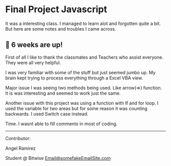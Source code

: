 #  Final Project Javascript

It was a interesting class. I managed to learn alot and forgotten quite a bit. But here are some notes and troubles I came across.
## &#128198; 6 weeks are up!
First of all I like to thank the classmates and Teachers who assist everyone. They were all very helpful.

I was very familiar with some of the stuff but just seemed jumbo up. My brain kept trying to process everything through a Excel VBA view.

Major issue I was seeing two methods being used. Like arrow(=>) function. It is was interesting and seemed to work just the same. 

Another issue with this project was using a function with If and for loop. I used the variable for two areas but for some reason it was counting backwards. I used Switch case instead.

Time. I wasnt able to fill comments in most of coding.
___
Contributor:

Angel Ramirez

Student @ Bitwise
Email@somefakeEmailSite.com